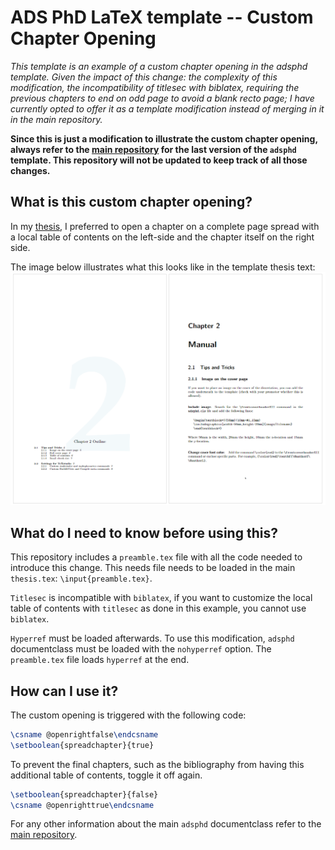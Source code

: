 ADS PhD LaTeX template -- Custom Chapter Opening
================================================

*This template is an example of a custom chapter opening in the adsphd template.
Given the impact of this change:
the complexity of this modification,
the incompatibility of titlesec with biblatex,
requiring the previous chapters to end on odd page to avoid a blank recto page;
I have currently opted to offer it as a template modification instead of merging in it in the main repository.*

**Since this is just a modification to illustrate the custom chapter opening, always refer to the [main repository](https://github.com/wannesm/adsphd) for the last version of the `adsphd` template.
This repository will not be updated to keep track of all those changes.**


What is this custom chapter opening?
------------------------------------
In my [thesis](https://lirias.kuleuven.be/retrieve/589409), I preferred to open a chapter on a complete page spread with a local table of contents on the left-side and the chapter itself on the right side.

The image below illustrates what this looks like in the template thesis text:
![Chapter opening example](/ExampleChapterOpening.png?raw=true "Example")

What do I need to know before using this?
-----------------------------------------

This repository includes a `preamble.tex` file with all the code needed to introduce this change.
This needs file needs to be loaded in the main `thesis.tex`: `\input{preamble.tex}`.

`Titlesec` is incompatible with `biblatex`, if you want to customize the local table of contents with `titlesec` as done in this example, you cannot use `biblatex`.

`Hyperref` must be loaded afterwards.
To use this modification, `adsphd` documentclass must be loaded with the `nohyperref` option.
The `preamble.tex` file loads `hyperref` at the end.


How can I use it?
-----------------

The custom opening is triggered with the following code:
```latex
\csname @openrightfalse\endcsname
\setboolean{spreadchapter}{true}
```

To prevent the final chapters, such as the bibliography from having this additional table of contents, toggle it off again.

```latex
\setboolean{spreadchapter}{false}
\csname @openrighttrue\endcsname
```

For any other information about the main `adsphd` documentclass refer to the [main repository](https://github.com/wannesm/adsphd).
